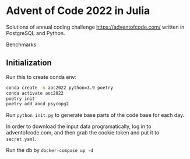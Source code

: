 # Advent of Code 2022 in Julia

Solutions of annual coding challenge https://adventofcode.com/ written in PostgreSQL and Python.

Benchmarks


## Initialization

Run this to create conda env:
```bash
conda create -n aoc2022 python=3.9 poetry
conda activate aoc2022
poetry init
poetry add aocd psycopg2
```

Run `python init.py` to generate base parts of the code base for each day.

In order to download the input data programatically, log in to adventofcode.com, and then grab the cookie token and put it to `secret.yaml`.

Run the db by `docker-compose up -d`